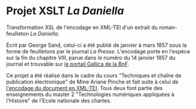 # Projet XSLT *La Daniella*

Transformation XSL de l'encodage en XML-TEI d'un extrait du roman-feuilleton *La Daniella*. 


Écrit par George Sand, celui-ci a été publié de janvier à mars 1857 sous la forme de feuilletons par le journal *La Presse*. L'encodage porte en l'espèce sur la fin du chapitre VIII, parue dans le numéro du 14 janvier 1857 du journal et trouvable sur [le portail Gallica de la BnF](https://gallica.bnf.fr/ark:/12148/bpt6k4775546).


Ce projet a été réalisé dans le cadre du cours "Techniques et chaîne de publication électronique" de Mme Ariane Pinche et fait suite à celui de [l'encodage du document en XML-TEI](https://github.com/A-Menu/Projet_TEI_La_Daniella). Tous deux font partie des enseignements du master 2 "Technologies numériques appliquées à l'Histoire" de l'Ecole nationale des chartes.
